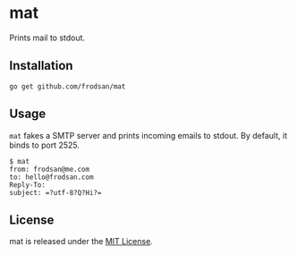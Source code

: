 mat
===

Prints mail to stdout.

Installation
------------

```
go get github.com/frodsan/mat
```

Usage
-----

`mat` fakes a SMTP server and prints incoming emails to stdout.
By default, it binds to port 2525.

```
$ mat
from: frodsan@me.com
to: hello@frodsan.com
Reply-To:
subject: =?utf-8?Q?Hi?=
```

License
-------

mat is released under the [MIT License](http://www.opensource.org/licenses/MIT).
